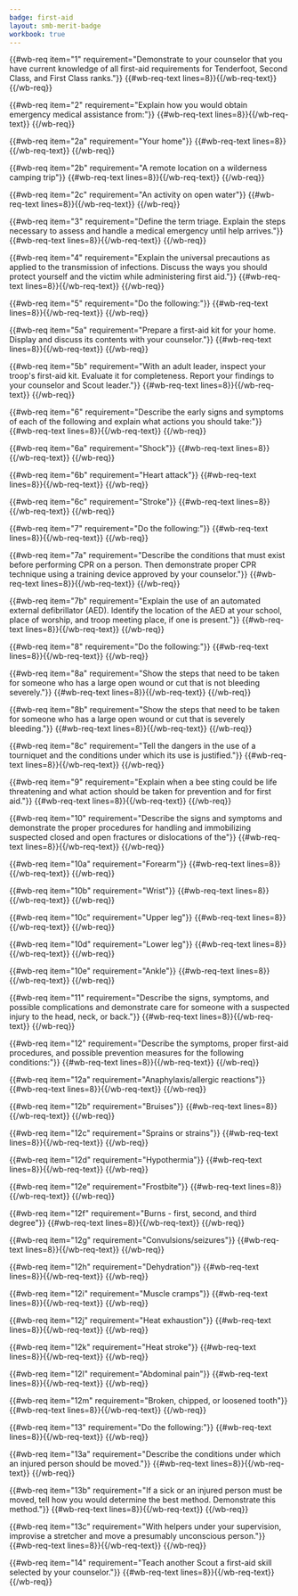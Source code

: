 ```yaml
---
badge: first-aid
layout: smb-merit-badge
workbook: true
---
```



{{#wb-req item="1" requirement="Demonstrate to your counselor that you have current knowledge of all first-aid requirements for Tenderfoot, Second Class, and First Class ranks."}}
{{#wb-req-text lines=8}}{{/wb-req-text}}
{{/wb-req}}

{{#wb-req item="2" requirement="Explain how you would obtain emergency medical assistance from:"}}
{{#wb-req-text lines=8}}{{/wb-req-text}}
{{/wb-req}}

{{#wb-req item="2a" requirement="Your home"}}
{{#wb-req-text lines=8}}{{/wb-req-text}}
{{/wb-req}}

{{#wb-req item="2b" requirement="A remote location on a wilderness camping trip"}}
{{#wb-req-text lines=8}}{{/wb-req-text}}
{{/wb-req}}

{{#wb-req item="2c" requirement="An activity on open water"}}
{{#wb-req-text lines=8}}{{/wb-req-text}}
{{/wb-req}}

{{#wb-req item="3" requirement="Define the term triage. Explain the steps necessary to assess and handle a medical emergency until help arrives."}}
{{#wb-req-text lines=8}}{{/wb-req-text}}
{{/wb-req}}

{{#wb-req item="4" requirement="Explain the universal precautions as applied to the transmission of infections. Discuss the ways you should protect yourself and the victim while administering first aid."}}
{{#wb-req-text lines=8}}{{/wb-req-text}}
{{/wb-req}}

{{#wb-req item="5" requirement="Do the following:"}}
{{#wb-req-text lines=8}}{{/wb-req-text}}
{{/wb-req}}

{{#wb-req item="5a" requirement="Prepare a first-aid kit for your home. Display and discuss its contents with your counselor."}}
{{#wb-req-text lines=8}}{{/wb-req-text}}
{{/wb-req}}

{{#wb-req item="5b" requirement="With an adult leader, inspect your troop's first-aid kit. Evaluate it for completeness. Report your findings to your counselor and Scout leader."}}
{{#wb-req-text lines=8}}{{/wb-req-text}}
{{/wb-req}}

{{#wb-req item="6" requirement="Describe the early signs and symptoms of each of the following and explain what actions you should take:"}}
{{#wb-req-text lines=8}}{{/wb-req-text}}
{{/wb-req}}

{{#wb-req item="6a" requirement="Shock"}}
{{#wb-req-text lines=8}}{{/wb-req-text}}
{{/wb-req}}

{{#wb-req item="6b" requirement="Heart attack"}}
{{#wb-req-text lines=8}}{{/wb-req-text}}
{{/wb-req}}

{{#wb-req item="6c" requirement="Stroke"}}
{{#wb-req-text lines=8}}{{/wb-req-text}}
{{/wb-req}}

{{#wb-req item="7" requirement="Do the following:"}}
{{#wb-req-text lines=8}}{{/wb-req-text}}
{{/wb-req}}

{{#wb-req item="7a" requirement="Describe the conditions that must exist before performing CPR on a person. Then demonstrate proper CPR technique using a training device approved by your counselor."}}
{{#wb-req-text lines=8}}{{/wb-req-text}}
{{/wb-req}}

{{#wb-req item="7b" requirement="Explain the use of an automated external defibrillator (AED). Identify the location of the AED at your school, place of worship, and troop meeting place, if one is present."}}
{{#wb-req-text lines=8}}{{/wb-req-text}}
{{/wb-req}}

{{#wb-req item="8" requirement="Do the following:"}}
{{#wb-req-text lines=8}}{{/wb-req-text}}
{{/wb-req}}

{{#wb-req item="8a" requirement="Show the steps that need to be taken for someone who has a large open wound or cut that is not bleeding severely."}}
{{#wb-req-text lines=8}}{{/wb-req-text}}
{{/wb-req}}

{{#wb-req item="8b" requirement="Show the steps that need to be taken for someone who has a large open wound or cut that is severely bleeding."}}
{{#wb-req-text lines=8}}{{/wb-req-text}}
{{/wb-req}}

{{#wb-req item="8c" requirement="Tell the dangers in the use of a tourniquet and the conditions under which its use is justified."}}
{{#wb-req-text lines=8}}{{/wb-req-text}}
{{/wb-req}}

{{#wb-req item="9" requirement="Explain when a bee sting could be life threatening and what action should be taken for prevention and for first aid."}}
{{#wb-req-text lines=8}}{{/wb-req-text}}
{{/wb-req}}

{{#wb-req item="10" requirement="Describe the signs and symptoms and demonstrate the proper procedures for handling and immobilizing suspected closed and open fractures or dislocations of the"}}
{{#wb-req-text lines=8}}{{/wb-req-text}}
{{/wb-req}}

{{#wb-req item="10a" requirement="Forearm"}}
{{#wb-req-text lines=8}}{{/wb-req-text}}
{{/wb-req}}

{{#wb-req item="10b" requirement="Wrist"}}
{{#wb-req-text lines=8}}{{/wb-req-text}}
{{/wb-req}}

{{#wb-req item="10c" requirement="Upper leg"}}
{{#wb-req-text lines=8}}{{/wb-req-text}}
{{/wb-req}}

{{#wb-req item="10d" requirement="Lower leg"}}
{{#wb-req-text lines=8}}{{/wb-req-text}}
{{/wb-req}}

{{#wb-req item="10e" requirement="Ankle"}}
{{#wb-req-text lines=8}}{{/wb-req-text}}
{{/wb-req}}

{{#wb-req item="11" requirement="Describe the signs, symptoms, and possible complications and demonstrate care for someone with a suspected injury to the head, neck, or back."}}
{{#wb-req-text lines=8}}{{/wb-req-text}}
{{/wb-req}}

{{#wb-req item="12" requirement="Describe the symptoms, proper first-aid procedures, and possible prevention measures for the following conditions:"}}
{{#wb-req-text lines=8}}{{/wb-req-text}}
{{/wb-req}}

{{#wb-req item="12a" requirement="Anaphylaxis/allergic reactions"}}
{{#wb-req-text lines=8}}{{/wb-req-text}}
{{/wb-req}}

{{#wb-req item="12b" requirement="Bruises"}}
{{#wb-req-text lines=8}}{{/wb-req-text}}
{{/wb-req}}

{{#wb-req item="12c" requirement="Sprains or strains"}}
{{#wb-req-text lines=8}}{{/wb-req-text}}
{{/wb-req}}

{{#wb-req item="12d" requirement="Hypothermia"}}
{{#wb-req-text lines=8}}{{/wb-req-text}}
{{/wb-req}}

{{#wb-req item="12e" requirement="Frostbite"}}
{{#wb-req-text lines=8}}{{/wb-req-text}}
{{/wb-req}}

{{#wb-req item="12f" requirement="Burns - first, second, and third degree"}}
{{#wb-req-text lines=8}}{{/wb-req-text}}
{{/wb-req}}

{{#wb-req item="12g" requirement="Convulsions/seizures"}}
{{#wb-req-text lines=8}}{{/wb-req-text}}
{{/wb-req}}

{{#wb-req item="12h" requirement="Dehydration"}}
{{#wb-req-text lines=8}}{{/wb-req-text}}
{{/wb-req}}

{{#wb-req item="12i" requirement="Muscle cramps"}}
{{#wb-req-text lines=8}}{{/wb-req-text}}
{{/wb-req}}

{{#wb-req item="12j" requirement="Heat exhaustion"}}
{{#wb-req-text lines=8}}{{/wb-req-text}}
{{/wb-req}}

{{#wb-req item="12k" requirement="Heat stroke"}}
{{#wb-req-text lines=8}}{{/wb-req-text}}
{{/wb-req}}

{{#wb-req item="12l" requirement="Abdominal pain"}}
{{#wb-req-text lines=8}}{{/wb-req-text}}
{{/wb-req}}

{{#wb-req item="12m" requirement="Broken, chipped, or loosened tooth"}}
{{#wb-req-text lines=8}}{{/wb-req-text}}
{{/wb-req}}

{{#wb-req item="13" requirement="Do the following:"}}
{{#wb-req-text lines=8}}{{/wb-req-text}}
{{/wb-req}}

{{#wb-req item="13a" requirement="Describe the conditions under which an injured person should be moved."}}
{{#wb-req-text lines=8}}{{/wb-req-text}}
{{/wb-req}}

{{#wb-req item="13b" requirement="If a sick or an injured person must be moved, tell how you would determine the best method. Demonstrate this method."}}
{{#wb-req-text lines=8}}{{/wb-req-text}}
{{/wb-req}}

{{#wb-req item="13c" requirement="With helpers under your supervision, improvise a stretcher and move a presumably unconscious person."}}
{{#wb-req-text lines=8}}{{/wb-req-text}}
{{/wb-req}}

{{#wb-req item="14" requirement="Teach another Scout a first-aid skill selected by your counselor."}}
{{#wb-req-text lines=8}}{{/wb-req-text}}
{{/wb-req}}
